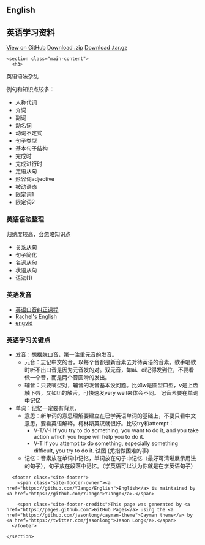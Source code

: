 <!DOCTYPE html>
<html lang="en-us">
  <head>
    <meta charset="UTF-8">
    <title>English by YJango</title>
    <meta name="viewport" content="width=device-width, initial-scale=1">
    <link rel="stylesheet" type="text/css" href="stylesheets/normalize.css" media="screen">
    <link href='https://fonts.googleapis.com/css?family=Open+Sans:400,700' rel='stylesheet' type='text/css'>
    <link rel="stylesheet" type="text/css" href="stylesheets/stylesheet.css" media="screen">
    <link rel="stylesheet" type="text/css" href="stylesheets/github-light.css" media="screen">
  </head>
  <body>
    <section class="page-header">
      <h1 class="project-name">English</h1>
      <h2 class="project-tagline">英语学习资料</h2>
      <a href="https://github.com/YJango/English" class="btn">View on GitHub</a>
      <a href="https://github.com/YJango/English/zipball/master" class="btn">Download .zip</a>
      <a href="https://github.com/YJango/English/tarball/master" class="btn">Download .tar.gz</a>
    </section>

    <section class="main-content">
      <h3>
<a id="英语语法杂乱" class="anchor" href="#%E8%8B%B1%E8%AF%AD%E8%AF%AD%E6%B3%95%E6%9D%82%E4%B9%B1" aria-hidden="true"><span aria-hidden="true" class="octicon octicon-link"></span></a>英语语法杂乱</h3>

<p>例句和知识点较多：</p>

<ul>
<li>人称代词</li>
<li>介词</li>
<li>副词</li>
<li>动名词</li>
<li>动词不定式</li>
<li>句子类型</li>
<li>基本句子结构</li>
<li>完成时</li>
<li>完成进行时</li>
<li>定语从句</li>
<li>形容词adjective</li>
<li>被动语态</li>
<li>限定词1</li>
<li>限定词2</li>
</ul>

<h3>
<a id="英语语法整理" class="anchor" href="#%E8%8B%B1%E8%AF%AD%E8%AF%AD%E6%B3%95%E6%95%B4%E7%90%86" aria-hidden="true"><span aria-hidden="true" class="octicon octicon-link"></span></a>英语语法整理</h3>

<p>归纳度较高，会忽略知识点</p>

<ul>
<li>关系从句</li>
<li>句子简化</li>
<li>名词从句</li>
<li>状语从句</li>
<li>语法(1)</li>
</ul>

<h3>
<a id="英语发音" class="anchor" href="#%E8%8B%B1%E8%AF%AD%E5%8F%91%E9%9F%B3" aria-hidden="true"><span aria-hidden="true" class="octicon octicon-link"></span></a>英语发音</h3>

<ul>
<li><a href="https://www.youtube.com/watch?v=1rYUkfIoE7Q">英语口音纠正课程</a></li>
<li><a href="https://www.youtube.com/channel/UCvn_XCl_mgQmt3sD753zdJA">Rachel's English</a></li>
<li><a href="http://www.engvid.com">engvid</a></li>
</ul>

<h3>
<a id="英语学习关键点" class="anchor" href="#%E8%8B%B1%E8%AF%AD%E5%AD%A6%E4%B9%A0%E5%85%B3%E9%94%AE%E7%82%B9" aria-hidden="true"><span aria-hidden="true" class="octicon octicon-link"></span></a>英语学习关键点</h3>

<ul>
<li>发音：想摆脱口音，第一注重元音的发音。

<ul>
<li>元音：忘记中文的音，以每个音都是新音素去对待英语的音素。歌手唱歌时听不出口音是因为元音发的对。双元音，如ai、ei记得发到位，不要看做一个音，而是两个音圆滑的发出。</li>
<li>辅音：只要嘴型对，辅音的发音基本没问题。比如w是圆型口型，v是上齿触下唇，又如th的触舌。可快速发very well来体会不同。
记音素要在单词中记忆</li>
</ul>
</li>
<li>单词：记忆一定要有背景。

<ul>
<li>意思：新单词的意思理解要建立在已学英语单词的基础上，不要只看中文意思，要看英语解释。柯林斯英汉就很好。比较try和attempt：

<ul>
<li>V-T/V-I If you try to do something, you want to do it, and you take action which you hope will help you to do it. </li>
<li>V-T If you attempt to do something, especially something difficult, you try to do it. 试图 (尤指做困难的事)</li>
</ul>
</li>
<li>记忆：音素放在单词中记忆，单词放在句子中记忆（最好可清晰展示用法的句子），句子放在段落中记忆。（学英语可以认为你就是在学英语句子）</li>
</ul>
</li>
</ul>

      <footer class="site-footer">
        <span class="site-footer-owner"><a href="https://github.com/YJango/English">English</a> is maintained by <a href="https://github.com/YJango">YJango</a>.</span>

        <span class="site-footer-credits">This page was generated by <a href="https://pages.github.com">GitHub Pages</a> using the <a href="https://github.com/jasonlong/cayman-theme">Cayman theme</a> by <a href="https://twitter.com/jasonlong">Jason Long</a>.</span>
      </footer>

    </section>

  
  </body>
</html>
